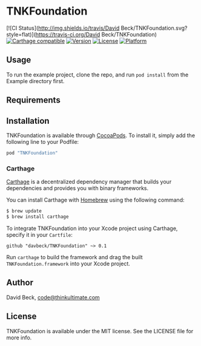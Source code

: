 # TNKFoundation

[![CI Status](http://img.shields.io/travis/David Beck/TNKFoundation.svg?style=flat)](https://travis-ci.org/David Beck/TNKFoundation)
[![Carthage compatible](https://img.shields.io/badge/carthage-compatible-4BC51D.svg?style=flat)](https://github.com/Carthage/Carthage)
[![Version](https://img.shields.io/cocoapods/v/TNKFoundation.svg?style=flat)](http://cocoapods.org/pods/TNKFoundation)
[![License](https://img.shields.io/cocoapods/l/TNKFoundation.svg?style=flat)](http://cocoapods.org/pods/TNKFoundation)
[![Platform](https://img.shields.io/cocoapods/p/TNKFoundation.svg?style=flat)](http://cocoapods.org/pods/TNKFoundation)

## Usage

To run the example project, clone the repo, and run `pod install` from the Example directory first.

## Requirements

## Installation

TNKFoundation is available through [CocoaPods](http://cocoapods.org). To install
it, simply add the following line to your Podfile:

```ruby
pod "TNKFoundation"
```

### Carthage

[Carthage](https://github.com/Carthage/Carthage) is a decentralized dependency manager that builds your dependencies and provides you with binary frameworks.

You can install Carthage with [Homebrew](http://brew.sh/) using the following command:

```bash
$ brew update
$ brew install carthage
```

To integrate TNKFoundation into your Xcode project using Carthage, specify it in your `Cartfile`:

```ogdl
github "davbeck/TNKFoundation" ~> 0.1
```

Run `carthage` to build the framework and drag the built `TNKFoundation.framework` into your Xcode project.

## Author

David Beck, code@thinkultimate.com

## License

TNKFoundation is available under the MIT license. See the LICENSE file for more info.
